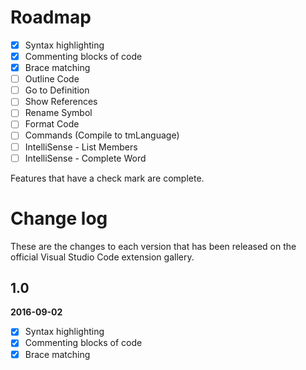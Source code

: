 # Roadmap

- [x] Syntax highlighting
- [x] Commenting blocks of code
- [x] Brace matching
- [ ] Outline Code
- [ ] Go to Definition
- [ ] Show References
- [ ] Rename Symbol
- [ ] Format Code
- [ ] Commands (Compile to tmLanguage)
- [ ] IntelliSense - List Members
- [ ] IntelliSense - Complete Word

Features that have a check mark are complete.

# Change log

These are the changes to each version that has been released
on the official Visual Studio Code extension gallery.

## 1.0

**2016-09-02**

  - [x] Syntax highlighting
  - [x] Commenting blocks of code
  - [x] Brace matching